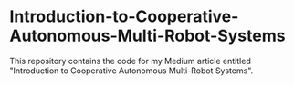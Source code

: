 # Introduction-to-Cooperative-Autonomous-Multi-Robot-Systems
This repository contains the code for my Medium article entitled "Introduction to Cooperative Autonomous Multi-Robot Systems".
